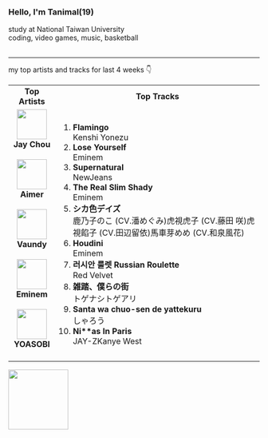 ### Hello, I'm Tanimal(19)
study at National Taiwan University  
coding, video games, music, basketball  
<br>

---

my top artists and tracks for last 4 weeks 👇
<table>
  <tr>
    <td align="center"><strong>Top Artists</strong></td>
    <td align="center"><strong>Top Tracks</strong></td>
  </tr>
  <tr>
    <td align="center" id="top-artist"><div><img width='60px' src='https://i.scdn.co/image/ab6761610000e5eb02b3aa55ba238b2ceafb09da'><br><strong>Jay Chou</strong></div><br>
<div><img width='60px' src='https://i.scdn.co/image/ab6761610000e5eb23241889efb57a4ce8338932'><br><strong>Aimer</strong></div><br>
<div><img width='60px' src='https://i.scdn.co/image/ab6761610000e5ebb6e409f6c3d8b08a2f52072e'><br><strong>Vaundy</strong></div><br>
<div><img width='60px' src='https://i.scdn.co/image/ab6761610000e5eba00b11c129b27a88fc72f36b'><br><strong>Eminem</strong></div><br>
<div><img width='60px' src='https://i.scdn.co/image/ab6761610000e5eb83e2d0c9611f1fb6baafcb36'><br><strong>YOASOBI</strong></div><br>
</td>
   <td id="top-track"><ol>
<li><div><strong>Flamingo</strong></div>
<div>Kenshi Yonezu</div></li>
<li><div><strong>Lose Yourself</strong></div>
<div>Eminem</div></li>
<li><div><strong>Supernatural</strong></div>
<div>NewJeans</div></li>
<li><div><strong>The Real Slim Shady</strong></div>
<div>Eminem</div></li>
<li><div><strong>シカ色デイズ</strong></div>
<div>鹿乃子のこ (CV.潘めぐみ)虎視虎子 (CV.藤田 咲)虎視餡子 (CV.田辺留依)馬車芽めめ (CV.和泉風花)</div></li>
<li><div><strong>Houdini</strong></div>
<div>Eminem</div></li>
<li><div><strong>러시안 룰렛 Russian Roulette</strong></div>
<div>Red Velvet</div></li>
<li><div><strong>雑踏、僕らの街</strong></div>
<div>トゲナシトゲアリ</div></li>
<li><div><strong>Santa wa chuo-sen de yattekuru</strong></div>
<div>しゃろう</div></li>
<li><div><strong>Ni**as In Paris</strong></div>
<div>JAY-ZKanye West</div></li>
</ol></td>
  </tr>
</table>
<a href="https://open.spotify.com/">
  <img width="120px" src="https://github.com/Tanimal19/Tanimal19/blob/bf0a3a19f66ada166be4661cd923271218886fa4/icon/Spotify_Logo_CMYK_Green.png">
</a>

<!---
Tanimal19/Tanimal19 is a ✨ special ✨ repository because its `README.md` (this file) appears on your GitHub profile.
You can click the Preview link to take a look at your changes.
--->
